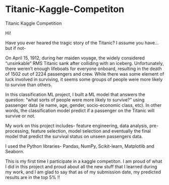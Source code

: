 # Titanic-Kaggle-Competiton
Titanic Kaggle Competition

Hi!

Have you ever heared the tragic story of the Titanic? I assume you have...
but if not- 

On April 15, 1912, during her maiden voyage, the widely considered “unsinkable” RMS Titanic sank after colliding with an iceberg.
Unfortunately, there weren’t enough lifeboats for everyone onboard, resulting in the death of 1502 out of 2224 passengers and crew.
While there was some element of luck involved in surviving, it seems some groups of people were more likely to survive than others.

In this classification ML project, I built a ML model that answers the question:
“what sorts of people were more likely to survive?” using passenger data (ie name, age, gender, socio-economic class, etc).
In other words, the classification model predict if a passenger on the Titanic will survive or not.

My work on this project includes- feature engineering, data analysis, pre-processing, feature selection, model selection
and eventually the final model that predict the survival status on unseen passengers data.

I used the Python libraries- Pandas, NumPy, Scikit-learn, Matplotlib and Seaborn.

This is my first time I participate in a kaggle competiton.
I am proud of what I did in this project and proud about all the new stuff that I learned during my work,
and I am glad to say that as of my submission date, my predicted results are in the top 5% !!
